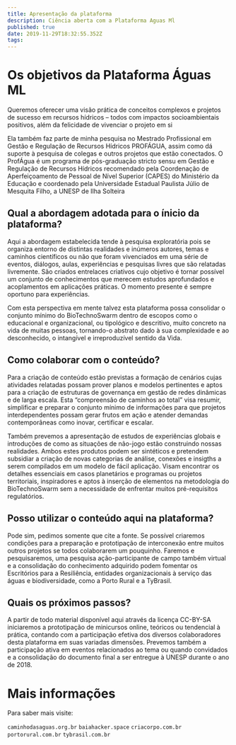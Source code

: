 ```yaml
---
title: Apresentação da plataforma
description: Ciência aberta com a Plataforma Aguas Ml
published: true
date: 2019-11-29T18:32:55.352Z
tags: 
---
```


# Os objetivos da Plataforma Águas ML

Queremos oferecer uma visão prática de conceitos complexos e projetos de sucesso em recursos hídricos – todos com impactos socioambientais positivos, além da felicidade de vivenciar o projeto em si

Ela também faz parte de minha pesquisa no Mestrado Profissional em Gestão e Regulação de Recursos Hídricos  PROFÁGUA, assim como dá suporte à pesquisa de colegas e outros projetos que estão conectados. O ProfÁgua é um programa de pós-graduação stricto sensu em Gestão e Regulação de Recursos Hídricos recomendado pela Coordenação de Aperfeiçoamento de Pessoal de Nível Superior (CAPES) do Ministério da Educação e coordenado pela Universidade Estadual Paulista Júlio de Mesquita Filho, a UNESP de Ilha Solteira



## Qual a abordagem adotada para o ínicio da plataforma?

Aqui a abordagem estabelecida tende à pesquisa exploratória pois se organiza entorno de distintas realidades e inúmeros autores, temas e caminhos científicos ou não que foram vivenciados em uma série de eventos, diálogos, aulas, experiências e pesquisas livres que são relatadas livremente. São criados entrelaces criativos cujo objetivo é tornar possível um conjunto de conhecimentos que merecem estudos aprofundados e acoplamentos em aplicações práticas. O momento presente é sempre oportuno para experiências.

Com esta perspectiva em mente talvez esta plataforma possa consolidar o conjunto mínimo do BioTechnoSwarm dentro de escopos como o educacional e organizacional, ou tipológico e descritivo, muito concreto na vida de muitas pessoas, tornando-o abstrato dado à sua complexidade e ao desconhecido, o intangível e irreproduzível sentido da Vida.


## Como colaborar com o conteúdo?

Para a criação de conteúdo estão previstas a formação de cenários cujas atividades relatadas possam prover planos e modelos pertinentes e aptos para a criação de estruturas de governança em gestão de redes dinâmicas e de larga escala. Esta “compreensão de caminhos ao total” visa resumir, simplificar e preparar o conjunto mínimo de informações para que projetos interdependentes possam gerar frutos em ação e atender demandas contemporâneas como inovar, certificar e escalar.

Também prevemos a apresentação de estudos de experiências globais e introduções de como as situações de não-jogo estão construindo nossas realidades. Ambos estes produtos podem ser sintéticos e pretendem subsidiar a criação de novas categorias de análise, conexões e insigths a serem compilados em um modelo de fácil aplicação. Visam encontrar os detalhes essenciais em casos planetários e programas ou projetos territoriais, inspiradores e aptos à inserção de elementos na metodologia do BioTechnoSwarm sem a necessidade de enfrentar muitos pré-requisitos regulatórios.


## Posso utilizar o conteúdo aqui na plataforma?

Pode sim, pedimos somente que cite a fonte. Se possível criaremos condições para a preparação e prototipação de interconexão entre muitos outros projetos se todos colaborarem um pouquinho. Faremos e pesquisaremos, uma pesquisa ação-participante de campo também virtual e a consolidação do conhecimento adquirido podem fomentar os Escritórios para a Resiliência, entidades organizacionais à serviço das águas e biodiversidade, como a Porto Rural e a TyBrasil.


## Quais os próximos passos?

A partir de todo material disponível aqui através da licença CC-BY-SA iniciaremos a prototipação de minicursos online, teóricos ou tendencial à prática, contando com a participação efetiva dos diversos colaboradores desta plataforma em suas variadas dimensões. Prevemos também a participação ativa em eventos relacionados ao tema ou quando convidados e a consolidação do documento final a ser entregue à UNESP durante o ano de 2018.


# Mais informações

Para saber mais visite:

`caminhodasaguas.org.br`
`baiahacker.space`
`criacorpo.com.br`
`portorural.com.br`
`tybrasil.com.br`

